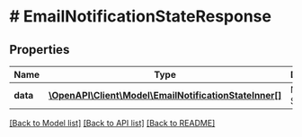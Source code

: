 # # EmailNotificationStateResponse

## Properties

Name | Type | Description | Notes
------------ | ------------- | ------------- | -------------
**data** | [**\OpenAPI\Client\Model\EmailNotificationStateInner[]**](EmailNotificationStateInner.md) | Notification States | [optional]

[[Back to Model list]](../../README.md#models) [[Back to API list]](../../README.md#endpoints) [[Back to README]](../../README.md)

